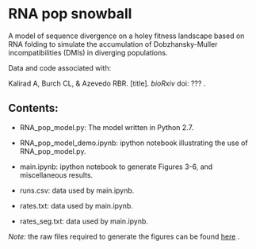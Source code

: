 # RNA pop snowball

A model of sequence divergence on a holey fitness landscape based on RNA folding to simulate the accumulation of Dobzhansky-Muller incompatibilities (DMIs) in diverging populations.

Data and code associated with:

Kalirad A, Burch CL, & Azevedo RBR. [title]. *bioRxiv* doi: ??? .

## Contents:

+ RNA_pop_model.py: The model written in Python 2.7.

+ RNA_pop_model_demo.ipynb: ipython notebook illustrating the use of RNA_pop_model.py.  

+ main.ipynb: ipython notebook to generate Figures 3-6, and  miscellaneous results.  

+ runs.csv: data used by main.ipynb.

+ rates.txt: data used by main.ipynb.

+ rates_seg.txt: data used by main.ipynb.


_Note:_ the raw files required to generate the figures can be found [here](https://doi.org/10.5281/zenodo.7037892) .


